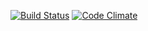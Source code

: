[![Build Status](https://travis-ci.org/surakkaj/ratebeer-public.png)](https://travis-ci.org/surakkaj/ratebeer-public)
[![Code Climate](https://codeclimate.com/github/surakkaj/wadror/badges/gpa.svg)](https://codeclimate.com/github/surakkaj/wadror)
